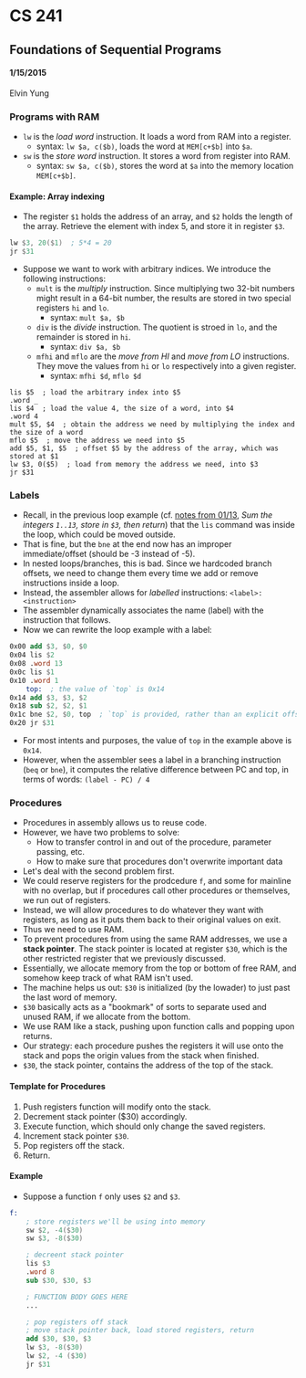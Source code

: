 # CS 241
## Foundations of Sequential Programs
#### 1/15/2015
Elvin Yung

###  Programs with RAM
* `lw` is the *load word* instruction. It loads a word from RAM into a register.
    * syntax: `lw $a, c($b)`, loads the word at `MEM[c+$b]` into `$a`.
* `sw` is the *store word* instruction. It stores a word from register into RAM.
    * syntax: `sw $a, c($b)`, stores the word at `$a` into the memory location `MEM[c+$b]`.

#### Example: Array indexing
* The register `$1` holds the address of an array, and `$2` holds the length of the array. Retrieve the element with index 5, and store it in register `$3`.

```nasm
lw $3, 20($1)  ; 5*4 = 20
jr $31
```

* Suppose we want to work with arbitrary indices. We introduce the following instructions:
    * `mult` is the *multiply* instruction. Since multiplying two 32-bit numbers might result in a 64-bit number, the results are stored in two special registers `hi` and `lo`.
        * syntax: `mult $a, $b`
    * `div` is the *divide* instruction. The quotient is stroed in `lo`, and the remainder is stored in `hi`.
        * syntax: `div $a, $b`
    * `mfhi` and `mflo` are the *move from HI* and *move from LO* instructions. They move the values from `hi` or `lo` respectively into a given register.
        * syntax: `mfhi $d`, `mflo $d`

```
lis $5  ; load the arbitrary index into $5
.word _
lis $4  ; load the value 4, the size of a word, into $4
.word 4
mult $5, $4  ; obtain the address we need by multiplying the index and the size of a word
mflo $5  ; move the address we need into $5
add $5, $1, $5  ; offset $5 by the address of the array, which was stored at $1
lw $3, 0($5)  ; load from memory the address we need, into $3
jr $31
```

### Labels
* Recall, in the previous loop example (cf. [notes from 01/13](20151113.md), *Sum the integers `1..13`, store in `$3`, then return*) that the `lis` command was inside the loop, which could be moved outside.
* That is fine, but the `bne` at the end now has an improper immediate/offset (should be -3 instead of -5). 
* In nested loops/branches, this is bad. Since we hardcoded branch offsets, we need to change them every time we add or remove instructions inside a loop.
* Instead, the assembler allows for *labelled* instructions: `<label>: <instruction>`
* The assembler dynamically associates the name (label) with the instruction that follows.
* Now we can rewrite the loop example with a label:

```nasm
0x00 add $3, $0, $0
0x04 lis $2
0x08 .word 13
0x0c lis $1
0x10 .word 1
    top:  ; the value of `top` is 0x14
0x14 add $3, $3, $2
0x18 sub $2, $2, $1
0x1c bne $2, $0, top  ; `top` is provided, rather than an explicit offset
0x20 jr $31
```

* For most intents and purposes, the value of `top` in the example above is `0x14`.
* However, when the assembler sees a label in a branching instruction (`beq` or `bne`), it computes the relative difference between PC and top, in terms of words: `(label - PC) / 4`

### Procedures
* Procedures in assembly allows us to reuse code.
* However, we have two problems to solve:
    * How to transfer control in and out of the procedure, parameter passing, etc.
    * How to make sure that procedures don't overwrite important data
* Let's deal with the second problem first. 
* We could reserve registers for the prodcedure `f`, and some for mainline with no overlap, but if procedures call other procedures or themselves, we run out of registers. 
* Instead, we will allow procedures to do whatever they want with registers, as long as it puts them back to their original values on exit.
* Thus we need to use RAM.
* To prevent procedures from using the same RAM addresses, we use a **stack pointer**. The stack pointer is located at register `$30`, which is the other restricted register that we previously discussed.
* Essentially, we allocate memory from the top or bottom of free RAM, and somehow keep track of what RAM isn't used. 
* The machine helps us out: `$30` is initialized (by the lowader) to just past the last word of memory. 
* `$30` basically acts as a "bookmark" of sorts to separate used and unused RAM, if we allocate from the bottom.
* We use RAM like a stack, pushing upon function calls and popping upon returns. 
* Our strategy: each procedure pushes the registers it will use onto the stack and pops the origin values from the stack when finished.
* `$30`, the stack pointer, contains the address of the top of the stack.

#### Template for Procedures
1. Push registers function will modify onto the stack.
2. Decrement stack pointer ($30) accordingly.
3. Execute function, which should only change the saved registers.
4. Increment stack pointer `$30`.
5. Pop registers off the stack.
6. Return.

#### Example
* Suppose a function `f` only uses `$2` and `$3`. 

```nasm
f: 
    ; store registers we'll be using into memory
    sw $2, -4($30)
    sw $3, -8($30)

    ; decreent stack pointer
    lis $3
    .word 8
    sub $30, $30, $3

    ; FUNCTION BODY GOES HERE
    ...

    ; pop registers off stack
    ; move stack pointer back, load stored registers, return
    add $30, $30, $3
    lw $3, -8($30)
    lw $2, -4 ($30)
    jr $31
```

